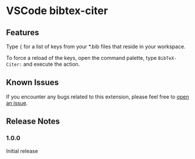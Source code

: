# VSCode bibtex-citer

## Features

Type `{` for a list of keys from your *.bib files that reside in your workspace.

To force a reload of the keys, open the command palette, type `BibTeX-Citer:` and execute the action.

## Known Issues

If you encounter any bugs related to this extension, please feel free to [open an issue](https://github.com/MalteHei/bibtex-citer/issues).

## Release Notes

### 1.0.0

Initial release
